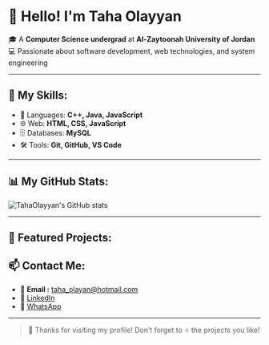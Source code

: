 # 👋 Hello! I'm Taha Olayyan

🎓 A **Computer Science undergrad** at **Al-Zaytoonah University of Jordan**  
💻 Passionate about software development, web technologies, and system engineering

---

## 🚀 My Skills:
- 📱 Languages: **C++, Java, JavaScript**
- 🌐 Web: **HTML, CSS,  JavaScript**
- 🗄️ Databases: **MySQL**
- 🛠️ Tools: **Git, GitHub, VS Code**

---

## 📊 My GitHub Stats:

![TahaOlayyan's GitHub stats](https://github-readme-stats.vercel.app/api?username=TahaOlayyan&show_icons=true&theme=cobalt2)

---

## 📌 Featured Projects:

## 📫 Contact Me:
- 📧 **Email :** taha_olayan@hotmail.com
- 💼 [LinkedIn](https://www.linkedin.com/in/TahaOlayyan)
- 📱 [WhatsApp](https://wa.me/962797950659)

---

> 💙 Thanks for visiting my profile! Don’t forget to ⭐️ the projects you like!
